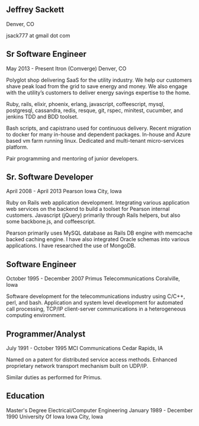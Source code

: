 ## Jeffrey Sackett

Denver, CO

jsack777 at gmail dot com


## Sr Software Engineer
May 2013 - Present
Itron (Comverge)
Denver, CO

Polyglot shop delivering SaaS for the utility industry. We help our customers shave peak load from the grid to save energy and money. We also engage with the utility’s customers to deliver energy savings expertise to the home.

Ruby, rails, elixir, phoenix, erlang, javascript, coffeescript, mysql, postgresql, cassandra, redis, resque, git, rspec, minitest, cucumber, and jenkins TDD and BDD toolset.

Bash scripts, and capistrano used for continuous delivery. Recent migration to docker for many in-house and dependent packages. In-house and Azure based vm farm running linux. Dedicated and multi-tenant micro-services platform.

Pair programming and mentoring of junior developers.


## Sr. Software Developer
April 2008 - April 2013
Pearson
Iowa City, Iowa

Ruby on Rails web application development. Integrating various application web services on the backend to build a toolset for Pearson internal customers. Javascript (jQuery) primarily through Rails helpers, but also some backbone.js, and coffeescript. 

Pearson primarily uses MySQL database as Rails DB engine with memcache backed caching engine. I have also integrated Oracle schemas into various applications. I have researched the use of MongoDB.


## Software Engineer
October 1995 - December 2007
Primus Telecommunications
Coralville, Iowa

Software development for the telecommunications industry using C/C++, perl, and bash. Application and system level development for automated call processing, TCP/IP client-server communications in a heterogeneous computing environment.


## Programmer/Analyst
July 1991 - October 1995
MCI Communications
Cedar Rapids, IA

Named on a patent for distributed service access methods. Enhanced proprietary network transport mechanism built on UDP/IP.

Similar duties as performed for Primus.


## Education
Master's Degree
Electrical/Computer Engineering
January 1989 - December 1990
University Of Iowa
Iowa City, Iowa
